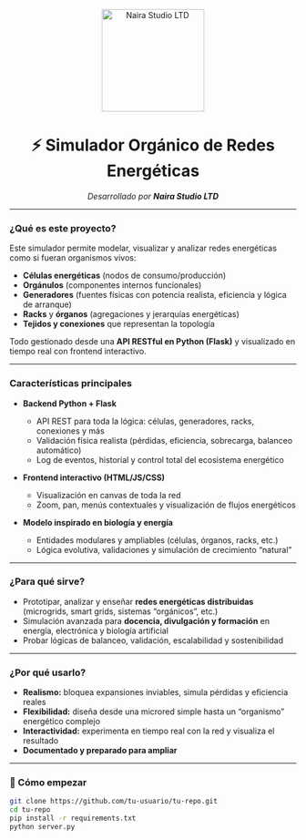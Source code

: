<p align="center">
  <img src="https://tu-url-o-ruta/logo-naira-studio-ltd.png" alt="Naira Studio LTD" width="180"/>
</p>

<h1 align="center">⚡️ Simulador Orgánico de Redes Energéticas</h1>
<p align="center">
  <em>Desarrollado por <b>Naira Studio LTD</b></em>
</p>

---

### ¿Qué es este proyecto?

Este simulador permite modelar, visualizar y analizar redes energéticas como si fueran organismos vivos:

- **Células energéticas** (nodos de consumo/producción)
- **Orgánulos** (componentes internos funcionales)
- **Generadores** (fuentes físicas con potencia realista, eficiencia y lógica de arranque)
- **Racks** y **órganos** (agregaciones y jerarquías energéticas)
- **Tejidos y conexiones** que representan la topología

Todo gestionado desde una **API RESTful en Python (Flask)** y visualizado en tiempo real con frontend interactivo.

---

### Características principales

- **Backend Python + Flask**
    - API REST para toda la lógica: células, generadores, racks, conexiones y más
    - Validación física realista (pérdidas, eficiencia, sobrecarga, balanceo automático)
    - Log de eventos, historial y control total del ecosistema energético

- **Frontend interactivo (HTML/JS/CSS)**
    - Visualización en canvas de toda la red
    - Zoom, pan, menús contextuales y visualización de flujos energéticos

- **Modelo inspirado en biología y energía**
    - Entidades modulares y ampliables (células, órganos, racks, etc.)
    - Lógica evolutiva, validaciones y simulación de crecimiento “natural”

---

### ¿Para qué sirve?

- Prototipar, analizar y enseñar **redes energéticas distribuidas** (microgrids, smart grids, sistemas “orgánicos”, etc.)
- Simulación avanzada para **docencia, divulgación y formación** en energía, electrónica y biología artificial
- Probar lógicas de balanceo, validación, escalabilidad y sostenibilidad

---

### ¿Por qué usarlo?

- **Realismo:** bloquea expansiones inviables, simula pérdidas y eficiencia reales
- **Flexibilidad:** diseña desde una microred simple hasta un “organismo” energético complejo
- **Interactividad:** experimenta en tiempo real con la red y visualiza el resultado
- **Documentado y preparado para ampliar**

---

### 🚀 Cómo empezar

```bash
git clone https://github.com/tu-usuario/tu-repo.git
cd tu-repo
pip install -r requirements.txt
python server.py
